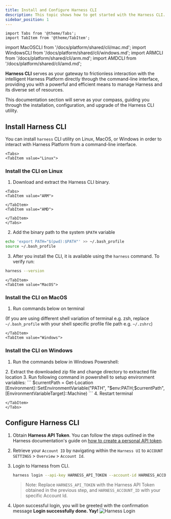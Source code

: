 ```yaml
---
title: Install and Configure Harness CLI
description: This topic shows how to get started with the Harness CLI.
sidebar_position: 1
---
```


```mdx-code-block
import Tabs from '@theme/Tabs';
import TabItem from '@theme/TabItem';
```
<!---
Import statements for CLI downloads
<MacOSCLI />, <WindowsCLI />, <ARMCLI />, <AMDCLI />
-->
import MacOSCLI from '/docs/platform/shared/cli/mac.md';
import WindowsCLI from '/docs/platform/shared/cli/windows.md';
import ARMCLI from '/docs/platform/shared/cli/arm.md';
import AMDCLI from '/docs/platform/shared/cli/amd.md';

**Harness CLI** serves as your gateway to frictionless interaction with the intelligent Harness Platform directly through the command-line interface, providing you with a powerful and efficient means to manage Harness and its diverse set of resources.

This documentation section will serve as your compass, guiding you through the installation, configuration, and upgrade of the Harness CLI utility.

## Install Harness CLI

You can install `harness` CLI utility on Linux, MacOS, or Windows in order to interact with Harness Platform from a command-line interface.

```mdx-code-block
<Tabs>
<TabItem value="Linux">
```

### Install the CLI on Linux

1. Download and extract the Harness CLI binary.
 ```mdx-code-block
 <Tabs>
 <TabItem value="ARM">
 ```
 <ARMCLI />

 ```mdx-code-block
 </TabItem>
 <TabItem value="AMD">
 ```
 <AMDCLI />

 ```mdx-code-block
 </TabItem>
 </Tabs>
 ```

2. Add the binary path to the system `$PATH` variable
 ```bash
 echo 'export PATH="$(pwd):$PATH"' >> ~/.bash_profile
 source ~/.bash_profile
 ```
3. After you install the CLI, it is available using the `harness` command. To verify run:
 ```bash
 harness --version
 ```

```mdx-code-block
</TabItem>
<TabItem value="MacOS">
```

### Install the CLI on MacOS

1. Run commands below on terminal
<MacOSCLI />

 (If you are using different shell variation of terminal e.g. zsh, replace `~/.bash_profile` with your shell specific profile file path e.g. `~/.zshrc`)

```mdx-code-block
</TabItem>
<TabItem value="Windows">
```

### Install the CLI on Windows
1. Run the commands below in Windows Powershell:
 <WindowsCLI />
2. Extract the downloaded zip file and change directory to extracted file location
3. Run following command in powershell to setup environment variables:
 ```
 $currentPath = Get-Location 
 [Environment]::SetEnvironmentVariable("PATH", "$env:PATH;$currentPath", [EnvironmentVariableTarget]::Machine)
 ```
4. Restart terminal

```mdx-code-block
</TabItem>
</Tabs>
```

## Configure Harness CLI

1. Obtain **Harness API Token**. You can follow the steps outlined in the Harness documentation's guide on [how to create a personal API token](/docs/platform/automation/api/add-and-manage-api-keys).

2. Retrieve your `Account ID` by navigating within the `Harness UI` to `ACCOUNT SETTINGS` > `Overview` > `Account Id`.

3. Login to Harness from CLI.
    ```bash
    harness login --api-key HARNESS_API_TOKEN --account-id HARNESS_ACCOUNT_ID
    ```
    > Note: Replace `HARNESS_API_TOKEN` with the Harness API Token obtained in the previous step, and `HARNESS_ACCOUNT_ID` with your specific Account Id.


4. Upon successful login, you will be greeted with the confirmation message **Login successfully done. Yay!**
![Harness Login](./static/harnesscli-login-successful.png)
